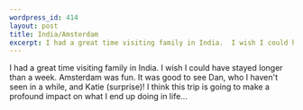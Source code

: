 ```yaml
--- 
wordpress_id: 414
layout: post
title: India/Amsterdam
excerpt: I had a great time visiting family in India.  I wish I could have stayed longer than a week.  Amsterdam was fun.  It was good to see Dan, who I haven't seen in a while, and Katie (surprise)!  I think this trip is going to make a profound impact on what I end up doing in life...
---
```

I had a great time visiting family in India.  I wish I could have stayed longer than a week.  Amsterdam was fun.  It was good to see Dan, who I haven't seen in a while, and Katie (surprise)!  I think this trip is going to make a profound impact on what I end up doing in life...
